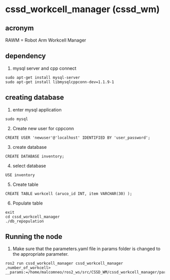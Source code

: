# cssd_workcell_manager (cssd_wm)

## acronym
RAWM = Robot Arm Workcell Manager

## dependency
1. mysql server and cpp connect
```
sudo apt-get install mysql-server
sudo apt-get install libmysqlcppconn-dev=1.1.9-1
```
## creating database
1. enter mysql application
```
sudo mysql
```
2. Create new user for cppconn
```
CREATE USER 'newuser'@'localhost' IDENTIFIED BY 'user_password';
```
3. create database
```
CREATE DATABASE inventory;
```
4. select database
```
USE inventory
```
5. Create table
```
CREATE TABLE workcell (aruco_id INT, item VARCHAR(30) );
```
6. Populate table
```
exit
cd cssd_workcell_manager
./db_repopulation
```
## Running the node
1. Make sure that the parameters.yaml file in params folder is changed to the appropriate parameter.

```
ros2 run cssd_workcell_manager cssd_workcell_manager ,number_of_workcell>  __params:=/home/malcomneo/ros2_ws/src/CSSD_WM/cssd_workcell_manager/params/parameters.yaml
```

